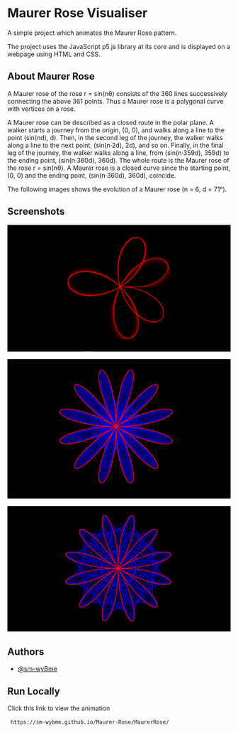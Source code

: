 
# Maurer Rose Visualiser

A simple project which animates the Maurer Rose pattern.

The project uses the JavaScript p5.js library at its core and is displayed on a webpage using HTML and CSS.





## About Maurer Rose

A Maurer rose of the rose r = sin(nθ) consists of the 360 lines successively connecting the above 361 points. Thus a Maurer rose is a polygonal curve with vertices on a rose.

A Maurer rose can be described as a closed route in the polar plane. A walker starts a journey from the origin, (0, 0), and walks along a line to the point (sin(nd), d). Then, in the second leg of the journey, the walker walks along a line to the next point, (sin(n·2d), 2d), and so on. Finally, in the final leg of the journey, the walker walks along a line, from (sin(n·359d), 359d) to the ending point, (sin(n·360d), 360d). The whole route is the Maurer rose of the rose r = sin(nθ). A Maurer rose is a closed curve since the starting point, (0, 0) and the ending point, (sin(n·360d), 360d), coincide.

The following images shows the evolution of a Maurer rose (n = 6, d = 71°).
  
## Screenshots

![App Screenshot](https://github.com/sm-wyBme/Maurer-Rose/blob/main/images/Image1.png)

![App Screenshot](https://github.com/sm-wyBme/Maurer-Rose/blob/main/images/Image2.png)

![App Screenshot](https://github.com/sm-wyBme/Maurer-Rose/blob/main/images/Image3.png)
## Authors

- [@sm-wyBme](https://github.com/sm-wyBme)

  
## Run Locally

Click this link to view the animation

```bash
 https://sm-wybme.github.io/Maurer-Rose/MaurerRose/
```
